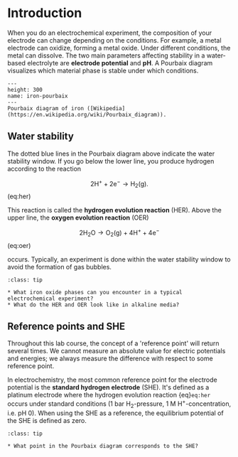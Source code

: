 # Introduction

When you do an electrochemical experiment, the composition of your electrode can change depending on the conditions. For example, a metal electrode can oxidize, forming a metal oxide. Under different conditions, the metal can dissolve. The two main parameters affecting stability in a water-based electrolyte are **electrode potential** and **pH**. A Pourbaix diagram visualizes which material phase is stable under which conditions.

```{figure} ../../images/iron-pourbaix.png
---
height: 300
name: iron-pourbaix
---
Pourbaix diagram of iron ([Wikipedia](https://en.wikipedia.org/wiki/Pourbaix_diagram)).
```

## Water stability

The dotted blue lines in the Pourbaix diagram above indicate the water stability window. If you go below the lower line, you produce hydrogen according to the reaction

$$
    \mathrm{2H^+ + 2e^- \to H_2(g)}.
$$ (eq:her)

This reaction is called the **hydrogen evolution reaction** (HER). Above the upper line, the **oxygen evolution reaction** (OER)

$$
    \mathrm{2H_2O \to O_2(g) + 4H^+ + 4e^-}
$$ (eq:oer)

occurs. Typically, an experiment is done within the water stability window to avoid the formation of gas bubbles.

`````{admonition} Questions
:class: tip

* What iron oxide phases can you encounter in a typical electrochemical experiment?
* What do the HER and OER look like in alkaline media?

`````

## Reference points and SHE

Throughout this lab course, the concept of a 'reference point' will return several times. We cannot measure an absolute value for electric potentials and energies; we always measure the difference with respect to some reference point.

In electrochemistry, the most common reference point for the electrode potential is the **standard hydrogen electrode** (SHE). It's defined as a platinum electrode where the hydrogen evolution reaction {eq}`eq:her` occurs under standard conditions (1 bar $\mathrm{H_2}$-pressure, 1 M $\mathrm{H^+}$-concentration, i.e. pH 0). When using the SHE as a reference, the equilibrium potential of the SHE is defined as zero.

`````{admonition} Questions
:class: tip

* What point in the Pourbaix diagram corresponds to the SHE?
`````